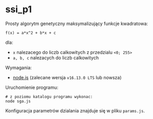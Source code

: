 # ssi_p1

Prosty algorytm genetyczny maksymalizujący funkcje kwadratowa:

    f(x) = a*x^2 + b*x + c

dla:
- `x` nalezacego do liczb calkowitych z przedzialu `<0; 255>`
- `a, b, c` nalezacych do liczb calkowitych

Wymagania:
- [node.js](https://nodejs.org/en/) (zalecane wersja `v16.13.0 LTS` lub nowsza)

Uruchomienie programu:

    # z poziomu katalogu programu wykonac:
    node sga.js

Konfiguracja parametrów dzialania znajduje się w pliku `params.js`.